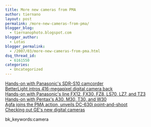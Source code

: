 ```yaml
---
title: More new cameras from PMA
author: tiernano
layout: post
permalink: /more-new-cameras-from-pma/
blogger_blog:
  - tiernanophoto.blogspot.com
blogger_author:
  - Lotas
blogger_permalink:
  - /2007/03/more-new-cameras-from-pma.html
dsq_thread_id:
  - 6161550
categories:
  - Uncategorized
---
```

[ Hands-on with Panasonic's SDR-S10 camcorder][1]  
[BetterLight intros 416-megapixel digital camera back][2]  
[Hands-on with Panasonic's line FX12, FX30, FZ8, LS70, LZ7, and TZ3][3]  
[Hands-on with Pentax's A30, M30, T30, and W30][4]  
[Agfa joins the PMA action, unveils DC-630i point-and-shoot][5]  
[Checking out GE's new digital cameras][6]

bk_keywords:camera

 [1]: http://www.engadget.com/2007/03/09/hands-on-with-panasonics-sdr-s10-camcorder/
 [2]: http://www.engadget.com/2007/03/09/betterlight-intros-416-megapixel-digital-camera-back/
 [3]: http://www.engadget.com/2007/03/09/hands-on-with-panasonics-line-fx12-fx30-fz8-ls70-lz7-and-t/
 [4]: http://www.engadget.com/2007/03/09/hands-on-with-pentaxs-a30-m30-t30-and-w30/
 [5]: http://www.engadget.com/2007/03/10/agfa-joins-the-pma-action-unveils-dc-630i-point-and-shoot/
 [6]: http://www.engadget.com/2007/03/10/checking-out-ges-new-digital-cameras/